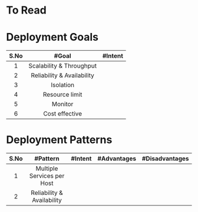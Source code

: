 # To Read

# Deployment Goals
|S.No | #Goal  | #Intent |
| :---: | :---: | :---: |
|1 | Scalability & Throughput |  |
|2 | Reliability & Availability |   |
|3 | Isolation |   |
|4 | Resource limit |   |
|5 | Monitor |   |
|6 | Cost effective |   |

# Deployment Patterns
|S.No | #Pattern  | #Intent | #Advantages | #Disadvantages |
| :---: | :---: | :---: |:---: |:---: |
|1 | Multiple Services per Host |  |  | |
|2 | Reliability & Availability |   | | |

